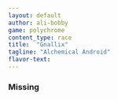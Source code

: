 ```yaml
---
layout: default
author: ali-bobby
game: polychrome
content_type: race
title:  "Gnallix"
tagline: "Alchemical Android"
flavor-text:
---
```


### Missing
